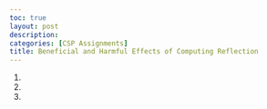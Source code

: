 ```yaml
---
toc: true
layout: post
description: 
categories: [CSP Assignments]
title: Beneficial and Harmful Effects of Computing Reflection
---
```


1. 
2. 
3. 